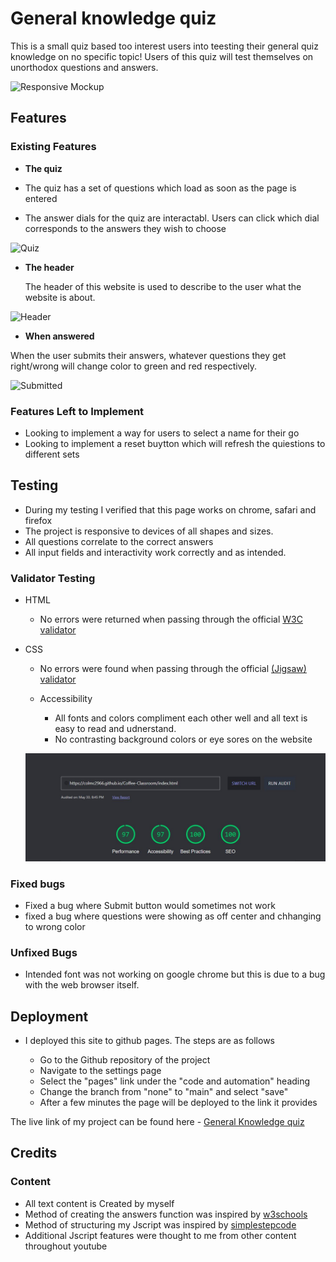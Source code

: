# General knowledge quiz

This is a small quiz based too interest users into teesting their general quiz knowledge on no specific topic! Users of this quiz will test themselves on unorthodox questions and answers.

![Responsive Mockup](https://github.com/Colmc2966/General-knowledge-quiz/blob/main/media/Accessibility.JPG)

## Features 

### Existing Features

- __The quiz__

 - The quiz has a set of questions which load as soon as the page is entered
- The answer dials for the quiz are interactabl. Users can click which dial corresponds to the answers they wish to choose

![Quiz](https://github.com/Colmc2966/General-knowledge-quiz/blob/main/media/quiz.JPG)

- __The header__

  The header of this website is used to describe to the user what the website is about. 

![Header](https://github.com/Colmc2966/General-knowledge-quiz/blob/main/media/heading.JPG)


- __When answered__

When the user submits their answers, whatever questions they get right/wrong will change color to green and red respectively.

![Submitted](https://github.com/Colmc2966/General-knowledge-quiz/blob/main/media/After%20submitting.JPG)

### Features Left to Implement

- Looking to implement a way for users to select a name for their go
- Looking to implement a reset buytton which will refresh the quiestions to different sets

## Testing 

- During my testing I verified that this page works on chrome, safari and firefox
- The project is responsive to devices of all shapes and sizes.
- All questions correlate to the correct answers
- All input fields and interactivity work correctly and as intended.

### Validator Testing 

- HTML
  - No errors were returned when passing through the official [W3C validator](https://validator.w3.org/nu/?doc=https%3A%2F%2Fcolmc2966.github.io%2FGeneral-knowledge-quiz%2F)
- CSS
  - No errors were found when passing through the official [(Jigsaw) validator](https://jigsaw.w3.org/css-validator/validator?uri=https%3A%2F%2Fcolmc2966.github.io%2FGeneral-knowledge-quiz%2F&profile=css3svg&usermedium=all&warning=1&vextwarning=&lang=en)

  - Accessibility
    - All fonts and colors compliment each other well and all text is easy to read and udnerstand.
    - No contrasting background colors or eye sores on the website

  ![Webdev](https://github.com/Colmc2966/Coffee-Classroom/blob/main/media/accessibility.jpg)

### Fixed bugs

- Fixed a bug where Submit button would sometimes not work
- fixed a bug where questions were showing as off center and chhanging to wrong color

### Unfixed Bugs

- Intended font was not working on google chrome but this is due to a bug with the web browser itself. 

## Deployment

 

- I deployed this site to github pages. The steps are as follows 

  - Go to the Github repository of the project
  - Navigate to the settings page
  - Select the "pages" link under the "code and automation" heading
  - Change the branch from "none" to "main" and select "save" 
  - After a few minutes the page will be deployed to the link it provides

The live link of my project can be found here - [General Knowledge quiz](https://colmc2966.github.io/General-knowledge-quiz/)


## Credits 

### Content 

- All text content is Created by myself
- Method of creating the answers function was inspired by [w3schools](https://www.w3schools.com)
- Method of structuring my Jscript was inspired by [simplestepcode](https://simplestepscode.com)
- Additional Jscript features were thought to me from other content throughout youtube

